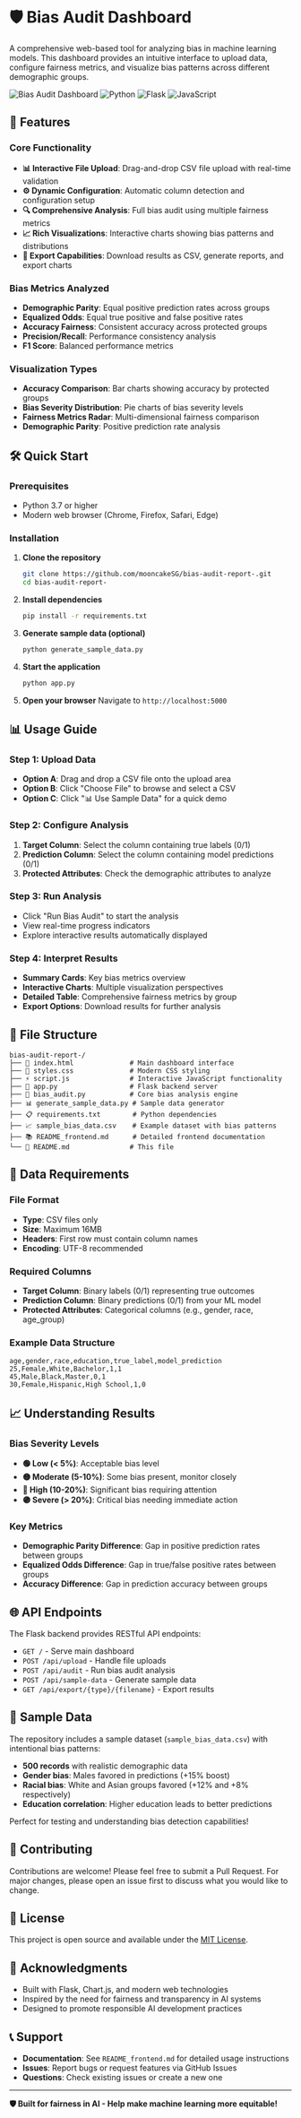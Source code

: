 # 🛡️ Bias Audit Dashboard

A comprehensive web-based tool for analyzing bias in machine learning models. This dashboard provides an intuitive interface to upload data, configure fairness metrics, and visualize bias patterns across different demographic groups.

![Bias Audit Dashboard](https://img.shields.io/badge/Status-Active-green) ![Python](https://img.shields.io/badge/Python-3.7+-blue) ![Flask](https://img.shields.io/badge/Flask-2.0+-red) ![JavaScript](https://img.shields.io/badge/JavaScript-ES6+-yellow)

## 🚀 Features

### Core Functionality
- **📊 Interactive File Upload**: Drag-and-drop CSV file upload with real-time validation
- **⚙️ Dynamic Configuration**: Automatic column detection and configuration setup
- **🔍 Comprehensive Analysis**: Full bias audit using multiple fairness metrics
- **📈 Rich Visualizations**: Interactive charts showing bias patterns and distributions
- **💾 Export Capabilities**: Download results as CSV, generate reports, and export charts

### Bias Metrics Analyzed
- **Demographic Parity**: Equal positive prediction rates across groups
- **Equalized Odds**: Equal true positive and false positive rates
- **Accuracy Fairness**: Consistent accuracy across protected groups
- **Precision/Recall**: Performance consistency analysis
- **F1 Score**: Balanced performance metrics

### Visualization Types
- **Accuracy Comparison**: Bar charts showing accuracy by protected groups
- **Bias Severity Distribution**: Pie charts of bias severity levels
- **Fairness Metrics Radar**: Multi-dimensional fairness comparison
- **Demographic Parity**: Positive prediction rate analysis

## 🛠️ Quick Start

### Prerequisites
- Python 3.7 or higher
- Modern web browser (Chrome, Firefox, Safari, Edge)

### Installation

1. **Clone the repository**
   ```bash
   git clone https://github.com/mooncakeSG/bias-audit-report-.git
   cd bias-audit-report-
   ```

2. **Install dependencies**
   ```bash
   pip install -r requirements.txt
   ```

3. **Generate sample data (optional)**
   ```bash
   python generate_sample_data.py
   ```

4. **Start the application**
   ```bash
   python app.py
   ```

5. **Open your browser**
   Navigate to `http://localhost:5000`

## 📊 Usage Guide

### Step 1: Upload Data
- **Option A**: Drag and drop a CSV file onto the upload area
- **Option B**: Click "Choose File" to browse and select a CSV
- **Option C**: Click "📊 Use Sample Data" for a quick demo

### Step 2: Configure Analysis
1. **Target Column**: Select the column containing true labels (0/1)
2. **Prediction Column**: Select the column containing model predictions (0/1)
3. **Protected Attributes**: Check the demographic attributes to analyze

### Step 3: Run Analysis
- Click "Run Bias Audit" to start the analysis
- View real-time progress indicators
- Explore interactive results automatically displayed

### Step 4: Interpret Results
- **Summary Cards**: Key bias metrics overview
- **Interactive Charts**: Multiple visualization perspectives
- **Detailed Table**: Comprehensive fairness metrics by group
- **Export Options**: Download results for further analysis

## 📁 File Structure

```
bias-audit-report-/
├── 📄 index.html              # Main dashboard interface
├── 🎨 styles.css              # Modern CSS styling
├── ⚡ script.js               # Interactive JavaScript functionality
├── 🐍 app.py                  # Flask backend server
├── 🔧 bias_audit.py           # Core bias analysis engine
├── 📊 generate_sample_data.py # Sample data generator
├── 📋 requirements.txt        # Python dependencies
├── 📈 sample_bias_data.csv    # Example dataset with bias patterns
├── 📚 README_frontend.md      # Detailed frontend documentation
└── 📖 README.md               # This file
```

## 🎯 Data Requirements

### File Format
- **Type**: CSV files only
- **Size**: Maximum 16MB
- **Headers**: First row must contain column names
- **Encoding**: UTF-8 recommended

### Required Columns
- **Target Column**: Binary labels (0/1) representing true outcomes
- **Prediction Column**: Binary predictions (0/1) from your ML model
- **Protected Attributes**: Categorical columns (e.g., gender, race, age_group)

### Example Data Structure
```csv
age,gender,race,education,true_label,model_prediction
25,Female,White,Bachelor,1,1
45,Male,Black,Master,0,1
30,Female,Hispanic,High School,1,0
```

## 📈 Understanding Results

### Bias Severity Levels
- **🟢 Low (< 5%)**: Acceptable bias level
- **🟡 Moderate (5-10%)**: Some bias present, monitor closely
- **🔴 High (10-20%)**: Significant bias requiring attention
- **🟣 Severe (> 20%)**: Critical bias needing immediate action

### Key Metrics
- **Demographic Parity Difference**: Gap in positive prediction rates between groups
- **Equalized Odds Difference**: Gap in true/false positive rates between groups
- **Accuracy Difference**: Gap in prediction accuracy between groups

## 🌐 API Endpoints

The Flask backend provides RESTful API endpoints:

- `GET /` - Serve main dashboard
- `POST /api/upload` - Handle file uploads
- `POST /api/audit` - Run bias audit analysis
- `POST /api/sample-data` - Generate sample data
- `GET /api/export/{type}/{filename}` - Export results

## 🧪 Sample Data

The repository includes a sample dataset (`sample_bias_data.csv`) with intentional bias patterns:

- **500 records** with realistic demographic data
- **Gender bias**: Males favored in predictions (+15% boost)
- **Racial bias**: White and Asian groups favored (+12% and +8% respectively)
- **Education correlation**: Higher education leads to better predictions

Perfect for testing and understanding bias detection capabilities!

## 🤝 Contributing

Contributions are welcome! Please feel free to submit a Pull Request. For major changes, please open an issue first to discuss what you would like to change.

## 📄 License

This project is open source and available under the [MIT License](LICENSE).

## 🙏 Acknowledgments

- Built with Flask, Chart.js, and modern web technologies
- Inspired by the need for fairness and transparency in AI systems
- Designed to promote responsible AI development practices

## 📞 Support

- **Documentation**: See `README_frontend.md` for detailed usage instructions
- **Issues**: Report bugs or request features via GitHub Issues
- **Questions**: Check existing issues or create a new one

---

**🛡️ Built for fairness in AI - Help make machine learning more equitable!** 
